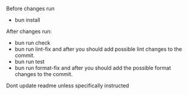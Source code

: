 Before changes run
- bun install

After changes run:
- bun run check
- bun run lint-fix and after you should add possible lint changes to the commit.
- bun run test
- bun run format-fix and after you should add the possible format changes to the commit.


Dont update readme unless specifically instructed